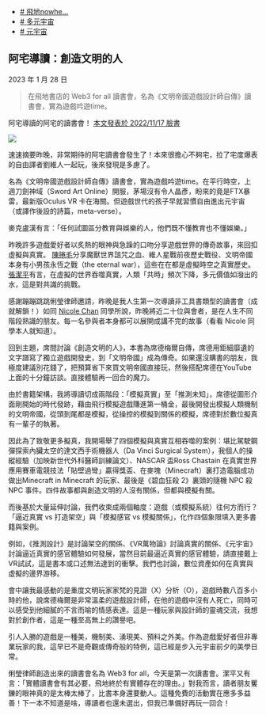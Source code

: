 +   [# 飛地nowhe…](https://matters.town/tags/118582-%E9%A3%9B%E5%9C%B0nowhere)
+   [# 多元宇宙](https://matters.town/tags/134289-%E5%A4%9A%E5%85%83%E5%AE%87%E5%AE%99)
+   [# 元宇宙](https://matters.town/tags/55046-%E5%85%83%E5%AE%87%E5%AE%99)

## 阿宅導讀：創造文明的人

2023 年 1 月 28 日

>在飛地書店的 Web3 for all 讀書會，名為《文明帝國遊戲設計師自傳》讀書會，實為遊戲吟遊time。

阿宅導讀的阿宅的讀書會！ [本文發表於 2022/11/17 臉書](https://www.facebook.com/photo/?fbid=10217479034527141&set=a.1292730777736)

 ![](https://assets.matters.news/embed/11a803be-673f-4cca-a9fa-ccf13f91a3a0.jpeg)

速速摘要昨晚，非常期待的阿宅讀書會發生了！本來很擔心不夠宅，拉了宅度爆表的自由譯者劉維人一起玩，後來發現是多慮了。

名為《文明帝國遊戲設計師自傳》讀書會，實為遊戲吟遊time。在平行時空，上週刀劍神域（Sword Art Online）開服，茅場沒有令人晶彥，盼來的竟是FTX暴雷，最新版Oculus VR 卡在海關。但遊戲世代的孩子早就習慣自由進出元宇宙（或譯作後設的詩篇，meta-verse）。

麥克盧漢有言：「任何試圖區分教育與娛樂的人，他們既不懂教育也不懂娛樂。」

昨晚許多遊戲愛好者以炙熱的眼神與急躁的口吻分享遊戲世界的傳奇故事，來回扣虛擬與真實。 [陳捲毛](https://www.facebook.com/komashiro?__cft__[0]=AZWL8msKau96WqWnSHjFRiigRneu-oDwoLWC43gYltINODt9ZQVFcP8DQEyPmRABMWXP2YN9UJKriZVJ3DK-ggcsdnyTQUtCIphWKbnEcE52h-B1cv2n2wMmRDAJFNYP6cVXoq-gbwkq7qI9v-Ymu3ADZDtUAH5_DliTaBFXu1iQ7VslEO5Hqx42u3B99aDNIpw&__tn__=-]K-R)分享魔獸世界詛咒之血、維人星戰前夜歷史戰役、文明帝國本身有小男孩永恆之戰（the eternal war），這些在在都是虛擬時空之真實歷史。 [張潔平](https://www.facebook.com/annie.zhang.9256?__cft__[0]=AZWL8msKau96WqWnSHjFRiigRneu-oDwoLWC43gYltINODt9ZQVFcP8DQEyPmRABMWXP2YN9UJKriZVJ3DK-ggcsdnyTQUtCIphWKbnEcE52h-B1cv2n2wMmRDAJFNYP6cVXoq-gbwkq7qI9v-Ymu3ADZDtUAH5_DliTaBFXu1iQ7VslEO5Hqx42u3B99aDNIpw&__tn__=-]K-R)有言，在虛擬的世界吞噬真實，人類「共時」頻次下降，多元價值如潑出的水，這是對共識的挑戰。

感謝蹦蹦跳跳俐瑩律師邀請，昨晚是我人生第一次導讀非工具書類型的讀書會（成就解鎖！）如同 [Nicole Chan](https://www.facebook.com/nicole.chan.7906?__cft__[0]=AZWL8msKau96WqWnSHjFRiigRneu-oDwoLWC43gYltINODt9ZQVFcP8DQEyPmRABMWXP2YN9UJKriZVJ3DK-ggcsdnyTQUtCIphWKbnEcE52h-B1cv2n2wMmRDAJFNYP6cVXoq-gbwkq7qI9v-Ymu3ADZDtUAH5_DliTaBFXu1iQ7VslEO5Hqx42u3B99aDNIpw&__tn__=-]K-R) 同學所說，昨晚將近二十位與會者，是在人生不同階段熟識的朋友。每一名參與者本身都可以展開成講不完的故事（看看 Nicole 同學本人就知道）。

回到主題，席間討論《創造文明的人》，本書為席德梅爾自傳，席德用鉅細靡遺的文字譜寫了獨立遊戲開發史，到「文明帝國」成為傳奇。如果還沒購書的朋友，我極度建議別花錢了，把預算省下來買文明帝國直接玩，然後搭配席德在YouTube上面的十分鐘訪談。直接體驗再一回合的魔力。

由於書籍架構，我將導讀切成兩階段：「模擬真實」至「推測未知」，席德從圖形介面剛開始的時代發跡，藉由飛行模擬遊戲賺進第一桶金，最後開發出模擬人類機制的文明帝國，從頭到尾都是模擬，從操控的模擬到關係的模擬，席德對於數位擬真有一輩子的執著。

因此為了致敬更多擬真，我開場舉了四個模擬與真實互相吞噬的案例：堪比駕駛鋼彈探索內臟太空的達文西手術機器人（Da Vinci Surgical System），我個人的操縱經驗（加映新世代外科醫師訓練論文）、NASCAR 盃Ross Chastain 在真實世界應用賽車電競技法「貼壁過彎」贏得獎盃、在麥塊（Minecraft）裏打造電腦成功做出Minecraft in Minecraft 的玩家、最後是《碧血狂殺 2》裏頭的隨機 NPC 殺 NPC 事件。四件故事都與創造文明的人沒有關係，但都與模擬有關。

而後基於大量延伸討論，我們收束成兩個軸度：遊戲（或模擬系統）往何方而行？「逼近真實 vs 打造架空」與「模擬感官 vs 模擬關係」，化作四個象限填入更多書籍與案例。

例如，《推測設計》是討論架空的關係、《VR萬物論》討論真實的關係、《元宇宙》討論逼近真實的感官體驗如何發展，當然目前最逼近真實的感官體驗，請直接戴上VR試試，這是書本或口述無法達到的衝擊。我們也討論，數位資產如何在真實與虛擬的邊界游移。

會中讓我最感動的是重度文明玩家家梵的見證（X）分析（O），遊戲時數八百多小時的他，說席德梅爾是非常溫柔的遊戲設計師，在他的遊戲中沒有人死亡，同時可以感受到他細膩的不言而喻的情感表達。這是一種玩家與設計師的靈魂交流，我想對於創作者，這是一種至高無上的讚譽吧。

引人入勝的遊戲是一種美，機制美、湧現美、預料之外美。作為遊戲愛好者但非專業玩家的我，這早已不是奇觀或傳奇般的特例，這已經是步入元宇宙前夕的美學日常。

俐瑩律師創造出來的讀書會名為 Web3 for all，今天是第一次讀書會。潔平又有言：「實體讀書會有其必要，飛地終於有實體存在的理由。」對我而言，讀者朋友矍鑠的眼神真的是太棒太棒了，比書本身還要動人。這種免費的活動實在應多多益善！下一本不知道是啥，導讀者也還未選出，但我已準備好再玩一回合！
